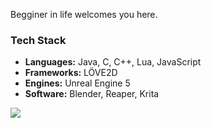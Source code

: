 Begginer in life welcomes you here. 

###  Tech Stack  
- **Languages:** Java, C, C++, Lua, JavaScript  
- **Frameworks:** LÖVE2D  
- **Engines:** Unreal Engine 5
- **Software:** Blender, Reaper, Krita

<!--[![LeetCode Stats](https://leetcard.jacoblin.cool/Krak9n?theme=dark&font=Abel&ext=activity)](https://leetcode.com/Krak9n/) ![Top Langs](https://github-readme-stats.vercel.app/api/top-langs/?username=Krak9n&layout=compact&theme=dark)]
-->

![](https://github.com/Krak9n/Krak9n/blob/34927a0767502587f829b30b3b4a66a7d2066384/Untitled%20Project.gif)

<!--
**Krak9n/Krak9n** is a ✨ _special_ ✨ repository because its `README.md` (this file) appears on your GitHub profile.

Here are some ideas to get you started:

- 🔭 I’m currently working on ...
- 🌱 I’m currently learning ...
- 👯 I’m looking to collaborate on ...
- 🤔 I’m looking for help with ...
- 💬 Ask me about ...
- 📫 How to reach me: ...
- 😄 Pronouns: ...
- ⚡ Fun fact: ...
-->
